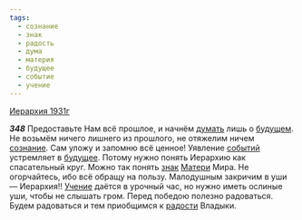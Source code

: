 ```yaml
---
tags:
  - сознание
  - знак
  - радость
  - дума
  - материя
  - будущее
  - событие
  - учение
---
```


[Иерархия 1931г](/agni/1931)

___348___
Предоставьте Нам всё прошлое, и начнём [думать](/tag/#дума) лишь о [будущем](/tag/#[будущее](/tag/#будущее)). Не возьмём ничего лишнего из прошлого, не отяжелим ничем [сознание](/tag/#сознание). Сам уложу и запомню всё ценное! Уявление [событий](/tag/#событие) устремляет в [будущее](/tag/#будущее). Потому нужно понять Иерархию как спасательный круг. Можно так понять [знак](/tag/#знак) [Матери](/tag/#материя) Мира. Не огорчайтесь, ибо всё обращу на пользу. Малодушным закричим в уши — Иерархия!! [Учение](/tag/#учение) даётся в урочный час, но нужно иметь ослиные уши, чтобы не слышать гром. Перед победою полезно радоваться. Будем радоваться и тем приобщимся к [радости](/tag/#радость) Владыки.   

